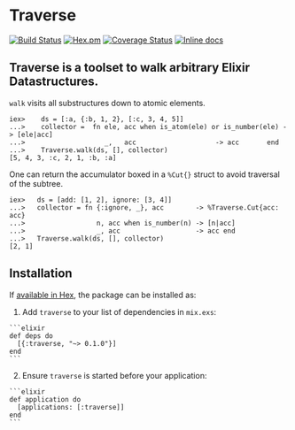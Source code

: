 # Traverse

[![Build Status](https://travis-ci.org/RobertDober/traverse.svg?branch=master)](https://travis-ci.org/RobertDober/traverse)
[![Hex.pm](https://img.shields.io/hexpm/v/traverse.svg)](https://hex.pm/packages/traverse)
[![Coverage Status](https://coveralls.io/repos/RobertDober/traverse/badge.png)](https://coveralls.io/r/RobertDober/traverse)
[![Inline docs](http://inch-ci.org/github/RobertDober/traverse.svg)](http://inch-ci.org/github/RobertDober/traverse)

<!-- moduledoc: Traverse -->
## Traverse is a toolset to walk arbitrary Elixir Datastructures.

`walk` visits all substructures down to atomic elements.

    iex>    ds = [:a, {:b, 1, 2}, [:c, 3, 4, 5]]
    ...>    collector =  fn ele, acc when is_atom(ele) or is_number(ele) -> [ele|acc]
    ...>                    _,   acc                    -> acc       end
    ...>    Traverse.walk(ds, [], collector)
    [5, 4, 3, :c, 2, 1, :b, :a]

 One can return the accumulator boxed in a `%Cut{}` struct to avoid traversal of the
 subtree.

    iex>   ds = [add: [1, 2], ignore: [3, 4]]
    ...>   collector = fn {:ignore, _}, acc        -> %Traverse.Cut{acc: acc}
    ...>                  n, acc when is_number(n) -> [n|acc]
    ...>                  _, acc                   -> acc end
    ...>   Traverse.walk(ds, [], collector)
    [2, 1]
<!-- endmoduledoc: Traverse -->

## Installation

If [available in Hex](https://hex.pm/docs/publish), the package can be installed as:

  1. Add `traverse` to your list of dependencies in `mix.exs`:

    ```elixir
    def deps do
      [{:traverse, "~> 0.1.0"}]
    end
    ```

  2. Ensure `traverse` is started before your application:

    ```elixir
    def application do
      [applications: [:traverse]]
    end
    ```

